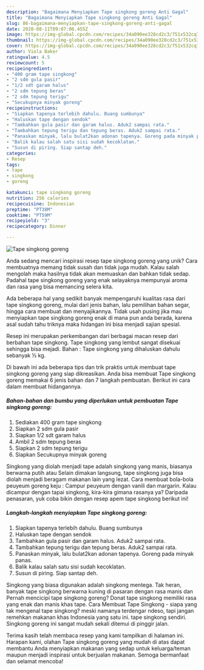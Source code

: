 ```yaml
---
description: "Bagaimana Menyiapkan Tape singkong goreng Anti Gagal"
title: "Bagaimana Menyiapkan Tape singkong goreng Anti Gagal"
slug: 86-bagaimana-menyiapkan-tape-singkong-goreng-anti-gagal
date: 2020-08-11T09:07:06.455Z
image: https://img-global.cpcdn.com/recipes/34a090ee328cd2c3/751x532cq70/tape-singkong-goreng-foto-resep-utama.jpg
thumbnail: https://img-global.cpcdn.com/recipes/34a090ee328cd2c3/751x532cq70/tape-singkong-goreng-foto-resep-utama.jpg
cover: https://img-global.cpcdn.com/recipes/34a090ee328cd2c3/751x532cq70/tape-singkong-goreng-foto-resep-utama.jpg
author: Viola Baker
ratingvalue: 4.5
reviewcount: 5
recipeingredient:
- "400 gram tape singkong"
- "2 sdm gula pasir"
- "1/2 sdt garam halus"
- "2 sdm tepung beras"
- "2 sdm tepung terigu"
- "Secukupnya minyak goreng"
recipeinstructions:
- "Siapkan tapenya terlebih dahulu. Buang sumbunya"
- "Haluskan tape dengan sendok"
- "Tambahkan gula pasir dan garam halus. Aduk2 sampai rata."
- "Tambahkan tepung terigu dan tepung beras. Aduk2 sampai rata."
- "Panaskan minyak, lalu bulat2kan adonan tapenya. Goreng pada minyak panas."
- "Balik kalau salah satu sisi sudah kecoklatan."
- "Susun di piring. Siap santap deh."
categories:
- Resep
tags:
- tape
- singkong
- goreng

katakunci: tape singkong goreng 
nutrition: 256 calories
recipecuisine: Indonesian
preptime: "PT38M"
cooktime: "PT59M"
recipeyield: "3"
recipecategory: Dinner

---
```



![Tape singkong goreng](https://img-global.cpcdn.com/recipes/34a090ee328cd2c3/751x532cq70/tape-singkong-goreng-foto-resep-utama.jpg)

Anda sedang mencari inspirasi resep tape singkong goreng yang unik? Cara membuatnya memang tidak susah dan tidak juga mudah. Kalau salah mengolah maka hasilnya tidak akan memuaskan dan bahkan tidak sedap. Padahal tape singkong goreng yang enak selayaknya mempunyai aroma dan rasa yang bisa memancing selera kita.

Ada beberapa hal yang sedikit banyak mempengaruhi kualitas rasa dari tape singkong goreng, mulai dari jenis bahan, lalu pemilihan bahan segar, hingga cara membuat dan menyajikannya. Tidak usah pusing jika mau menyiapkan tape singkong goreng enak di mana pun anda berada, karena asal sudah tahu triknya maka hidangan ini bisa menjadi sajian spesial.

Resep ini merupakan perkembangan dari berbagai macan resep dari berbahan tape singkong. Tape singkong yang lembut sangat disekuai sehingga bisa mejadi. Bahan : Tape singkong yang dihaluskan dahulu sebanyak ½ kg.


Di bawah ini ada beberapa tips dan trik praktis untuk membuat tape singkong goreng yang siap dikreasikan. Anda bisa membuat Tape singkong goreng memakai 6 jenis bahan dan 7 langkah pembuatan. Berikut ini cara dalam membuat hidangannya.

<!--inarticleads1-->

##### Bahan-bahan dan bumbu yang diperlukan untuk pembuatan Tape singkong goreng:

1. Sediakan 400 gram tape singkong
1. Siapkan 2 sdm gula pasir
1. Siapkan 1/2 sdt garam halus
1. Ambil 2 sdm tepung beras
1. Siapkan 2 sdm tepung terigu
1. Siapkan Secukupnya minyak goreng


Singkong yang diolah menjadi tape adalah singkong yang manis, biasanya berwarna putih atau Selain dimakan langsung, tape singkong juga bisa diolah menjadi beragam makanan lain yang lezat. Cara membuat bola-bola peuyeum goreng keju : Campur peuyeum dengan vanili dan margarin. Kalau dicampur dengan tapai singkong, kira-kira gimana rasanya ya? Daripada penasaran, yuk coba bikin dengan resep apem tape singkong berikut ini! 

<!--inarticleads2-->

##### Langkah-langkah menyiapkan Tape singkong goreng:

1. Siapkan tapenya terlebih dahulu. Buang sumbunya
1. Haluskan tape dengan sendok
1. Tambahkan gula pasir dan garam halus. Aduk2 sampai rata.
1. Tambahkan tepung terigu dan tepung beras. Aduk2 sampai rata.
1. Panaskan minyak, lalu bulat2kan adonan tapenya. Goreng pada minyak panas.
1. Balik kalau salah satu sisi sudah kecoklatan.
1. Susun di piring. Siap santap deh.


Singkong yang biasa digunakan adalah singkong mentega. Tak heran, banyak tape singkong berwarna kuning di pasaran dengan rasa manis dan Pernah mencicipi tape singkong goreng? Donat tape singkong memiliki rasa yang enak dan manis khas tape. Cara Membuat Tape Singkong - siapa yang tak mengenal tape singkong? meski namanya terdengar ndeso, tapi jangan remehkan makanan khas Indonesia yang satu ini. tape singkong sendiri. Singkong goreng ini sangat mudah sekali ditemui di pinggir jalan. 

Terima kasih telah membaca resep yang kami tampilkan di halaman ini. Harapan kami, olahan Tape singkong goreng yang mudah di atas dapat membantu Anda menyiapkan makanan yang sedap untuk keluarga/teman maupun menjadi inspirasi untuk berjualan makanan. Semoga bermanfaat dan selamat mencoba!
